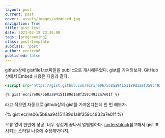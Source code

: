 ```yaml
---
layout: post
current: post
cover:  assets/images/advanced.jpg
navigation: True
title: gist test
date: 2021-02-19 23:36:00
tags: [programming]
class: post-template
subclass: 'post'
author: ecrire06
published: false
---
```


github상에 gistfile1.txt파일을 public으로 게시해두었다. gist를 가져와보자. GitHub상에서 Embed 내용은 다음과 같다.

~~~html
<script src="https://gist.github.com/ecrire06/5b8aa94151189d1a8f359c4932a7e01f.js"></script>
~~~

~~~txt
{% gist ecrire06/5b8aa94151189d1a8f359c4932a7e01f %}
~~~

라고 적으면 자동으로 github상의 gist를 가져온다는데 한 번 해보자.

{% gist ecrire06/5b8aa94151189d1a8f359c4932a7e01f %}

오류 없이 한번에 성공. 너무 싱겁게 끝나서 얼떨떨하다. [codersblock](https://codersblock.com/blog/customizing-github-gists/)참고해서 gist 표시되는 스타일 나중에 수정해봐야지.